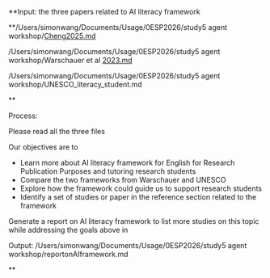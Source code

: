 **Input: the three papers related to AI literacy framework


**/Users/simonwang/Documents/Usage/0ESP2026/study5 agent workshop/[Cheng2025.md](http://cheng2025.md)

/Users/simonwang/Documents/Usage/0ESP2026/study5 agent workshop/Warschauer et al [2023.md](http://2023.md)

/Users/simonwang/Documents/Usage/0ESP2026/study5 agent workshop/UNESCO_literacy_student.md

**

Process:

Please read all the three files

Our objectives are to

* Learn more about AI literacy framework for English for Research Publication Purposes and tutoring research students
* Compare the two frameworks from Warschauer and UNESCO
* Explore how the framework could guide us to support research students
* Identify a set of studies or paper in the reference section related to the framework

Generate a report on AI literacy framework to list more studies on this topic while addressing the goals above in

Output: /Users/simonwang/Documents/Usage/0ESP2026/study5 agent workshop/reportonAIframework.md

**
